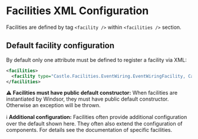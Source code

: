 # Facilities XML Configuration

Facilities are defined by tag `<facility />` within `<facilities />` section.

## Default facility configuration

By default only one attribute must be defined to register a facility via XML:

```xml
<facilities>
  <facility type="Castle.Facilities.EventWiring.EventWiringFacility, Castle.Windsor" />
</facilities>
```

:warning: **Facilities must have public default constructor:** When facilities are instantiated by Windsor, they must have public default constructor. Otherwise an exception will be thrown.

:information_source: **Additional configuration:** Facilities often provide additional configuration over the default shown here. They often also extend the configuration of components. For details see the documentation of specific facilities.